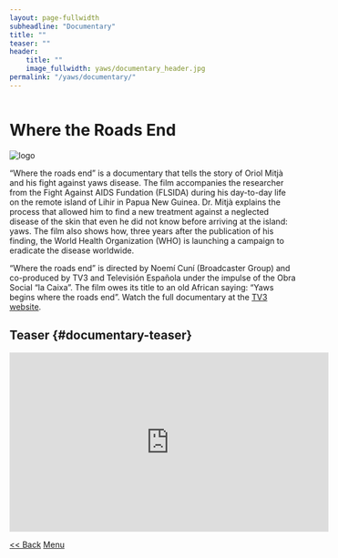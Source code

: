 ```yaml
---
layout: page-fullwidth
subheadline: "Documentary"
title: ""
teaser: ""
header:
    title: ""
    image_fullwidth: yaws/documentary_header.jpg
permalink: "/yaws/documentary/"
---
```


<div class="row t10">
	<div class="medium-8 columns b30">
		<h1>Where the Roads End</h1>
	</div>
	<div class="medium-3 columns b30">
		<img src="{{ site.urlimg }}/yaws/cure_yaws_logo.png" alt="logo">
	</div>
</div>

“Where the roads end” is a documentary that tells the story of Oriol Mitjà and his fight against yaws disease. The film accompanies the researcher from the Fight Against AIDS Fundation (FLSIDA) during his day-to-day life on the remote island of Lihir in Papua New Guinea. Dr. Mitjà explains the process that allowed him to find a new treatment against a neglected disease of the skin that even he did not know before arriving at the island: yaws. The film also shows how, three years after the publication of his finding, the World Health Organization (WHO) is launching a campaign to eradicate the disease worldwide.

“Where the roads end” is directed by Noemí Cuní (Broadcaster Group) and co-produced by TV3 and Televisión Española under the impulse of the Obra Social “la Caixa”. The film owes its title to an old African saying: “Yaws begins where the roads end”. Watch the full documentary at the [TV3 website][1].

## Teaser {#documentary-teaser}

<div class="row t20 b30">
	<iframe width="560" height="315" src="https://www.youtube.com/embed/SZFMOSsi9KQ" frameborder="0" allow="accelerometer; autoplay; clipboard-write; encrypted-media; gyroscope; picture-in-picture" allowfullscreen></iframe>
</div>


<a class="button left r15 tiny radius" href="{{ site.url }}/yaws/lamp4yaws/"> << Back</a> <a class="button left r15 tiny radius" href="{{ site.url }}/yaws">Menu</a>

[1]: https://www.ccma.cat/tv3/alacarta/sense-ficcio/on-acaben-els-camins/video/5604901/
